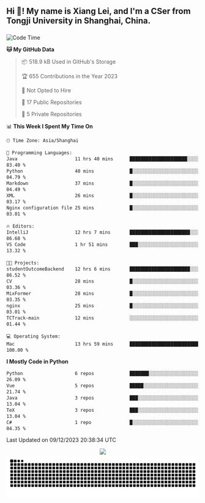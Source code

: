 <h2 align="left">Hi 👋! My name is Xiang Lei, and I'm a CSer from Tongji University in Shanghai, China.</h2>

###

<!--START_SECTION:waka-->
![Code Time](http://img.shields.io/badge/Code%20Time-330%20hrs%2016%20mins-blue)

**🐱 My GitHub Data** 

> 📦 518.9 kB Used in GitHub's Storage 
 > 
> 🏆 655 Contributions in the Year 2023
 > 
> 🚫 Not Opted to Hire
 > 
> 📜 17 Public Repositories 
 > 
> 🔑 5 Private Repositories 
 > 
📊 **This Week I Spent My Time On** 

```text
🕑︎ Time Zone: Asia/Shanghai

💬 Programming Languages: 
Java                     11 hrs 40 mins      █████████████████████░░░░   83.40 % 
Python                   40 mins             █░░░░░░░░░░░░░░░░░░░░░░░░   04.79 % 
Markdown                 37 mins             █░░░░░░░░░░░░░░░░░░░░░░░░   04.49 % 
XML                      26 mins             █░░░░░░░░░░░░░░░░░░░░░░░░   03.17 % 
Nginx configuration file 25 mins             █░░░░░░░░░░░░░░░░░░░░░░░░   03.01 % 

🔥 Editors: 
IntelliJ                 12 hrs 7 mins       ██████████████████████░░░   86.68 % 
VS Code                  1 hr 51 mins        ███░░░░░░░░░░░░░░░░░░░░░░   13.32 % 

🐱‍💻 Projects: 
studentOutcomeBackend    12 hrs 6 mins       ██████████████████████░░░   86.52 % 
CV                       28 mins             █░░░░░░░░░░░░░░░░░░░░░░░░   03.36 % 
MixFormer                28 mins             █░░░░░░░░░░░░░░░░░░░░░░░░   03.35 % 
nginx                    25 mins             █░░░░░░░░░░░░░░░░░░░░░░░░   03.01 % 
TCTrack-main             12 mins             ░░░░░░░░░░░░░░░░░░░░░░░░░   01.44 % 

💻 Operating System: 
Mac                      13 hrs 59 mins      █████████████████████████   100.00 % 
```

**I Mostly Code in Python** 

```text
Python                   6 repos             ███████░░░░░░░░░░░░░░░░░░   26.09 % 
Vue                      5 repos             █████░░░░░░░░░░░░░░░░░░░░   21.74 % 
Java                     3 repos             ███░░░░░░░░░░░░░░░░░░░░░░   13.04 % 
TeX                      3 repos             ███░░░░░░░░░░░░░░░░░░░░░░   13.04 % 
C#                       1 repo              █░░░░░░░░░░░░░░░░░░░░░░░░   04.35 % 
```




 Last Updated on 09/12/2023 20:38:34 UTC
<!--END_SECTION:waka-->

<div align="center">
  <img src="https://github-readme-stats.vercel.app/api?username=Lei00764&show_icons=true&theme=radical" />
 </div>

 <div align="center">

<picture>
  <source media="(prefers-color-scheme: dark)" srcset="https://raw.githubusercontent.com/Lei00764/Lei00764/output/github-contribution-grid-snake-dark.svg">
  <source media="(prefers-color-scheme: light)" srcset="https://raw.githubusercontent.com/Lei00764/Lei00764/output/github-contribution-grid-snake.svg">
  <img alt="github contribution grid snake animation" src="https://raw.githubusercontent.com/Lei00764/Lei00764/output/github-contribution-grid-snake.svg">
</picture>

</div>




